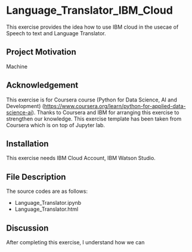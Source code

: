 # Language_Translator_IBM_Cloud

This exercise provides the idea how to use IBM cloud in the usecae of Speech to text and Language Translator. 


## Project Motivation
Machine

## Acknowledgement
This exercise is for Coursera course (Python for Data Science, AI and Development) (https://www.coursera.org/learn/python-for-applied-data-science-ai). 
Thanks to Coursera and IBM for arranging this exercise to strengthen our knowledge. This exercise template has been taken from Coursera which is on top of Jupyter lab.

## Installation
This exercise needs IBM Cloud Account, IBM Watson Studio.

## File Description
The source codes are as follows:
- Language_Translator.ipynb
- Language_Translator.html

## Discussion
After completing this exercise, I understand how we can 

